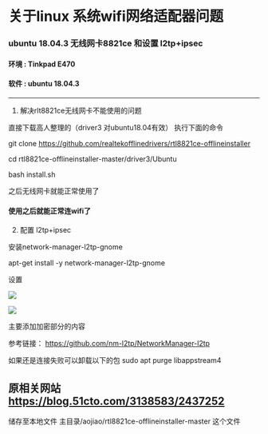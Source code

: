# 关于linux 系统wifi网络适配器问题

### ubuntu 18.04.3 无线网卡8821ce 和设置 l2tp+ipsec

#### 环境  :  Tinkpad E470 

####  软件 :  ubuntu 18.04.3

---

1. 解决rlt8821ce无线网卡不能使用的问题



直接下载高人整理的（driver3 对ubuntu18.04有效）
执行下面的命令

git clone <https://github.com/realtekofflinedrivers/rtl8821ce-offlineinstaller> 

cd rtl8821ce-offlineinstaller-master/driver3/Ubuntu

bash install.sh

之后无线网卡就能正常使用了		

#### 使用之后就能正常连wifi了 

2. 配置 l2tp+ipsec

安装network-manager-l2tp-gnome

apt-get install -y network-manager-l2tp-gnome

设置

<img src="https://s1.51cto.com/images/blog/201909/10/0dd24ea8c28b21a4c75103931d567a50.png?x-oss-process=image/watermark,size_16,text_QDUxQ1RP5Y2a5a6i,color_FFFFFF,t_100,g_se,x_10,y_10,shadow_90,type_ZmFuZ3poZW5naGVpdGk=" style="zoom:100%;" />

![](https://s1.51cto.com/images/blog/201909/10/cc9268a258ddb38d7deae42768097607.png?x-oss-process=image/watermark,size_16,text_QDUxQ1RP5Y2a5a6i,color_FFFFFF,t_100,g_se,x_10,y_10,shadow_90,type_ZmFuZ3poZW5naGVpdGk=)

主要添加加密部分的内容

参考链接：
<https://github.com/nm-l2tp/NetworkManager-l2tp>

如果还是连接失败可以卸载以下的包
sudo apt purge libappstream4



## 原相关网站 <https://blog.51cto.com/3138583/2437252>

储存至本地文件 主目录/aojiao/rtl8821ce-offlineinstaller-master    这个文件

